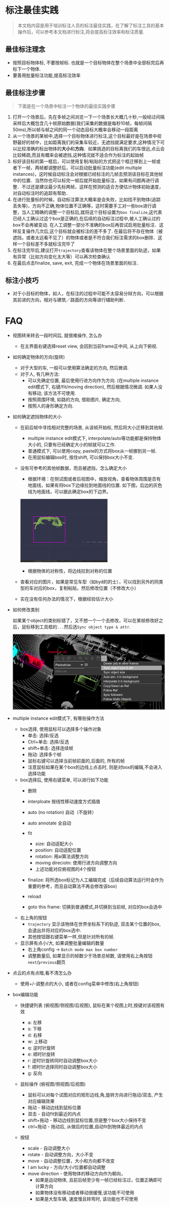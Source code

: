 
# 标注最佳实践
>
> 本文档内容是用于培训标注人员的标注最佳实践，在了解了标注工具的基本操作后，可以参考本文档进行标注,将会提高标注效率和标注质量.

## 最佳标注理念

- 按照目标物体标, 不要按帧标. 也就是一个目标物体在整个场景中全部标完后再标下一个物体.
- 要善用批量标注功能,提高标注效率

## 最佳标注步骤
>
> 下面是在一个场景中标注一个物体的最佳实践步骤

1. 打开一个场景后，先在多帧之间浏览一下一个场景长大概几十秒,一般经过间隔采样后大概包含几十帧原始数据(我们采集的数据是每秒10帧，每帧间隔50ms),所以帧与帧之间的同一个动态目标大概率会移动一段距离
2. 从一个场景的某帧中,选择一个目标物体进行标注,这个目标最好是在场景中视野最好的帧中，比如距离我们的采集车较近，无遮挡就满足要求,这种情况下可以比较准确的标出物体的**大小**和**方向**．如果挑选的目标离我们的车很远,点云会比较稀疏,而且有概率会被遮挡,这种情况就不适合作为标注的起始帧
3. 标好该目标的第一框后，可以使用复制/粘贴的方式把这个框迁移到上一帧或者下一帧，两帧都调整好后，可以启动批量标注功能(edit multiple instances)，这时候自动标注会对根据已经标注的几帧去预测该目标在其他帧中的位置．当然你也可以标完一帧后就开始批量标注，如果有问题再进行调整．不过还是建议最少先标两帧，这样在预测的适合方便估计物体初始速度，对自动标注时的追踪有帮助．
4. 在进行批量标的时候，自动标注算法大概率是会失败，比如找不到物体(追踪丢失等)，方向不正确,物体位置不正确等，这时需要手工对一些box进行调整，当人工精确的调整一个目标后,就将这个目标设置为`box finalize`,这代表已经人工确认过这个box是正确的,在后续的自动标注过程中,被人工确认过的box不会再被变动. 在人工调整一部分不准确的box后再尝试启用批量标注．这样反复操作几次后,这个目标就会被标注的差不多了. 在最后将不存在物体（被遮挡，或者太远看不见了）的物体或者是不符合我们标注需求的box删除．这样一个目标差不多就标注完毕了
5. 在标注完毕后,建议打开`trajectory`查看该物体在整个场景里面的轨迹，如果有异常（比如方向变化太大等）可以再次检查确认
6. 在最后点击finalize, save, exit, 完成一个物体在场景里面的标注．

## 标注小技巧

- 对于小目标的物体，如人，在标注的过程中可能不太容易分辩方向，可以根据其前进的方向，相对与建筑／路面的方向等进行辅助判断．

# FAQ

- 视图转来转去一段时间后, 就很难操作, 怎么办
  - 在主界面右键选择reset view, 会回到当前frame正中间, 从上向下俯视.

- 如何确定物体的方向(旋转)
  - 对于大型的车, 一般可以使用算法确定的方向, 然后微调.
  - 对于人, 有几种方法:
    - 可以先确定位置, 最后使用行进方向作为方向. (在multiple instance edit模式下, 右键/fit/moving direction), 然后根据情况微调. 如果人没有移动, 该方法不可使用.
    - 按照周围环境, 如路的方向, 借助图片, 确定方向,
    - 按照人的身形确定方向.

- 如何确定遮挡物体的大小
  - 在前后帧中寻找相对完整的场景, 从该帧开始标, 然后将大小迁移到其他帧.
    - multiple instance edit模式下, interpolate/auto等功能都是保持物体大小的, 只要有已经确定大小的帧就可以工作.
    - 普通模式下, 可以使用copy, paste的方式将box从一帧挪到另一帧.
    - 在用鼠标编辑box时, 按住shift, 可以保持box大小不变.
  - 没有可参考的其他帧数据，而且被遮挡，怎么确定大小
    - 根据环境：在侧试图或者后视图中，缩放视角，查看物体周围是否有地面线，如果有将box下边缘拉到地面线的位置. 如下图，后边的灰色线为地面线，可以据此确定box的下边界。
  
    ![bottom-line](./imgs/box-size-bottom.png)

    - 根据物体的对称性，将边线拉到对称的位置
  
  - 查看对应的图片，如果是常见车型（如byd的的士），可以找到另外的同类型的车对应的box，复制粘贴，然后修改位置（不修改大小）
  - 实在没有任何办法的情况下，根据经验估计大小

- 如何修改类别
  
  如果某个object的类别标错了，又不想一个一个去修改，可以在某帧修改好之后，鼠标移到工具框的`...`然后选`Sync object type & attr`.

  ![modify-type](./imgs/modify-type-attr.png)

- multiple instance edit模式下, 有哪些操作方法
  - box选择, 使用鼠标可以选择多个操作对象
    - 单击: 选择/反选
    - Ctrl+单击: 选择/反选
    - shift+单击: 选择连续帧
    - 拖动: 选择多个帧
    - 鼠标右键可以选择当前帧前面的,后面的, 所有的帧
    - 注意鼠标如果在某个box的边线上点击时, 则是对box的编辑,不会进入选择功能
  - box选择后, 使用右键菜单, 可以进行如下功能
    - 删除
    - interploate 按线性移动速度方式插值
    - auto (no rotation) 自动（不旋转）
    - auto annotate 全自动

    - fit
      - size: 自动适配大小
      - position: 自动适配位置
      - rotation: 用ai算法调整方向
      - moving direciotn: 使用行进方向调整方向
      - 上述功能对应俯视图的4个按钮
    - finalize: 将所选box标记为人工编辑完成（后续自动算法运行时会作为重要的参考，而且自动算法不再会修改该box)
    - reload
    - goto this frame: 切换到普通模式,并切换到当前帧, 对应的box会选中
  - 右上角的按钮
    - `trajectory` 显示该物体在世界坐标系下的轨迹, 双击某个位置的box, 会退出并将对应的box选中.
    - 其他按钮跟右键菜单一样,但是针对所有的帧.
  - 显示屏有点小/大, 如果调整批量编辑的数量
    - 右上角config -> `Batch mode max box number`
    - 调整数量后, 如果显示的帧数少于场景总帧数, 请使用右上角按钮`next`/`previous`翻页
- 点云的点有点暗,看不清怎么办
  - 使用+/-调整点的大小, 或者在config菜单中修改(右上角按钮)
  
- box编辑功能
  - 快捷键列表 (俯视图/侧视图/后视图), 鼠标在某个视图上时,按键对该视图有效
    - a: 左移
    - s: 下移
    - d: 右移
    - w: 上移动
    - q: 逆时针旋转
    - e: 顺时针旋转
    - r: 逆时针旋转同时自动调整box大小
    - f: 顺时针选择同时自动调整box大小
    - g: 反向

  - 鼠标操作 (俯视图/侧视图/后视图)
    - 鼠标可以对每个试图对应的矩形边线,角,旋转方向进行拖动/双击, 产生对应编辑效果
    - 拖动 - 移动边线到鼠标位置
    - 双击 - 自动fit到最近的内点
    - shift+拖动 - 移动边线到鼠标位置,但是整个box大小保持不变
    - ctrl+拖动  - 拖动后, 从做后的位置,自动fit到物体最近的内点
  - 按钮
    - scale  - 自动调整大小
    - rotate - 自动调整方向，大小不变
    - move - 自动调整位置，大小和方向都不改变
    - I am lucky - 方向/大小/位置都自动调整
    - move direction - 使用物体的移动方向作为朝向，
      - 如果是运动物体, 且前后帧至少有一帧已经标注过，位置正确即可计算方向
      - 如果物体没有移动或者移动很缓慢,该功能不可使用
      - 如果是大型车辆, 速度慢且转弯时, 该功能也不可使用
